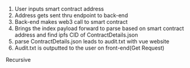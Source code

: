 1. User inputs smart contract address
2. Address gets sent thru endpoint to back-end
3. Back-end makes web3 call to smart contract
4. Brings the index payload forward to parse based on smart contract address and find ipfs CID
of ContractDetails.json 
 5. parse ContractDetails.json leads to audit.txt with vue website
7. Audit.txt is outputted to the user on front-end(Get Request)

Recursive